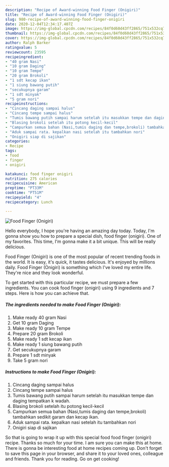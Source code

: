 ```yaml
---
description: "Recipe of Award-winning Food Finger (Onigiri)"
title: "Recipe of Award-winning Food Finger (Onigiri)"
slug: 980-recipe-of-award-winning-food-finger-onigiri
date: 2020-12-04T12:34:17.407Z
image: https://img-global.cpcdn.com/recipes/84f0d60d43ff2865/751x532cq70/food-finger-onigiri-foto-resep-utama.jpg
thumbnail: https://img-global.cpcdn.com/recipes/84f0d60d43ff2865/751x532cq70/food-finger-onigiri-foto-resep-utama.jpg
cover: https://img-global.cpcdn.com/recipes/84f0d60d43ff2865/751x532cq70/food-finger-onigiri-foto-resep-utama.jpg
author: Ralph Barker
ratingvalue: 5
reviewcount: 23595
recipeingredient:
- "40 gram Nasi"
- "10 gram Daging"
- "10 gram Tempe"
- "20 gram Brokoli"
- "1 sdt kecap ikan"
- "1 siung bawang putih"
- "secukupnya garam"
- "1 sdt minyak"
- "5 gram nori"
recipeinstructions:
- "Cincang daging sampai halus"
- "Cincang tempe sampai halus"
- "Tumis bawang putih sampai harum setelah itu masukkan tempe dan daging tempatkan k wadah."
- "Blasing brokoli setelah itu potong kecil-kecil"
- "Campurkan semua bahan (Nasi,tumis daging dan tempe,brokoli) tambahkan sedikit garam dan kecap ikan."
- "Aduk sampai rata. kepalkan nasi setelah itu tambahkan nori"
- "Onigiri siap di sajikan"
categories:
- Recipe
tags:
- food
- finger
- onigiri

katakunci: food finger onigiri 
nutrition: 275 calories
recipecuisine: American
preptime: "PT33M"
cooktime: "PT51M"
recipeyield: "4"
recipecategory: Lunch

---
```



![Food Finger (Onigiri)](https://img-global.cpcdn.com/recipes/84f0d60d43ff2865/751x532cq70/food-finger-onigiri-foto-resep-utama.jpg)

Hello everybody, I hope you're having an amazing day today. Today, I'm gonna show you how to prepare a special dish, food finger (onigiri). One of my favorites. This time, I'm gonna make it a bit unique. This will be really delicious.

Food Finger (Onigiri) is one of the most popular of recent trending foods in the world. It is easy, it's quick, it tastes delicious. It's enjoyed by millions daily. Food Finger (Onigiri) is something which I've loved my entire life. They're nice and they look wonderful.




To get started with this particular recipe, we must prepare a few ingredients. You can cook food finger (onigiri) using 9 ingredients and 7 steps. Here is how you can achieve that.

<!--inarticleads1-->

##### The ingredients needed to make Food Finger (Onigiri):

1. Make ready 40 gram Nasi
1. Get 10 gram Daging
1. Make ready 10 gram Tempe
1. Prepare 20 gram Brokoli
1. Make ready 1 sdt kecap ikan
1. Make ready 1 siung bawang putih
1. Get secukupnya garam
1. Prepare 1 sdt minyak
1. Take 5 gram nori




<!--inarticleads2-->

##### Instructions to make Food Finger (Onigiri):

1. Cincang daging sampai halus
1. Cincang tempe sampai halus
1. Tumis bawang putih sampai harum setelah itu masukkan tempe dan daging tempatkan k wadah.
1. Blasing brokoli setelah itu potong kecil-kecil
1. Campurkan semua bahan (Nasi,tumis daging dan tempe,brokoli) tambahkan sedikit garam dan kecap ikan.
1. Aduk sampai rata. kepalkan nasi setelah itu tambahkan nori
1. Onigiri siap di sajikan




So that is going to wrap it up with this special food food finger (onigiri) recipe. Thanks so much for your time. I am sure you can make this at home. There is gonna be interesting food at home recipes coming up. Don't forget to save this page in your browser, and share it to your loved ones, colleague and friends. Thank you for reading. Go on get cooking!
